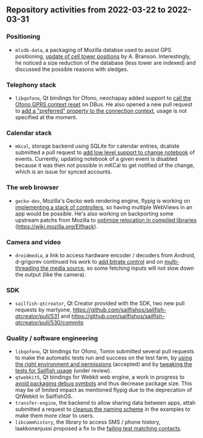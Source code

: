 Repository activities from 2022-03-22 to 2022-03-31
---------------------------------------------------

### Positioning
* `mlsdb-data`, a packaging of Mozilla databse used to assist GPS positioning, [update of cell tower positions](https://github.com/sailfishos/mlsdb-data/pull/5) by A. Branson. Interestingly, he noticed a size reduction of the database (less tower are indexed) and discussed the possible reasons with sledges.

### Telephony stack
* `libqofono`, Qt bindings for Ofono, neochapay added support to [call the Ofono GPRS context reset](https://github.com/sailfishos/libqofono/pull/6) on DBus. He also opened a new pull request to [add a "preferred" property to the connection context](https://github.com/sailfishos/libqofono/pull/7), usage is not specified at the moment.

### Calendar stack
* `mkcal`, storage backend using SQLite for calendar entries, dcaliste submitted a pull request to [add low level support to change notebook](https://github.com/sailfishos/mkcal/pull/25) of events. Currently, updating notebook of a given event is disabled because it was then not possible in mKCal to get notified of the change, which is an issue for synced accounts.

### The web browser
* `gecko-dev`, Mozilla's Gecko web rendering engine, flypig is working on [implementing a stack of controllers](https://github.com/sailfishos/gecko-dev/pull/145), so having multiple WebViews in an app would be possible. He's also working on backporting some upstream patchs from Mozilla to [optimize relocation in compiled libraries](https://github.com/sailfishos/gecko-dev/pull/146) (https://wiki.mozilla.org/Elfhack).

### Camera and video
* `droidmedia`, a link to access hardware encoder / decoders from Android, d-grigorev continued his work to [add bitrate control](https://github.com/sailfishos/droidmedia/pull/102) and on [multi-threading the media source](https://github.com/sailfishos/droidmedia/pull/101), so some fetching inputs will not slow down the output (like the camera).

### SDK
* `sailfish-qtcreator`, Qt Creator provided with the SDK, two new pull requests by martyone, https://github.com/sailfishos/sailfish-qtcreator/pull/531 and https://github.com/sailfishos/sailfish-qtcreator/pull/530/commits

### Quality / software engineering
* `libqofono`, Qt bindings for Ofono, Tomin submitted several pull requests to make the automatic tests run and success on the test farm, by [using the right environment and permissions](https://github.com/sailfishos/libqofono/pull/5) (accepted) and by [tweaking the tests for Sailfish usage](https://github.com/sailfishos/libqofono/pull/8) (under review).
* `qtwebkit5`, Qt bindings for Webkit web engine, a work in progress to [avoid packaging debug symbols](https://github.com/sailfishos/qtwebkit5/pull/1) and thus decrease package size. This may be of limited impact as mentioned flypig due to the deprecation of QtWebkit in SailfishOS.
* `transfer-engine`, the backend to allow sharing data between apps, attah submitted a request to [cleanup the naming scheme](https://github.com/sailfishos/transfer-engine/pull/9) in the examples to make them more clear to users.
* `libcommhistory`, the library to access SMS / phone history, laakkonenjussi proposed a fix to the [failing test matching contacts](https://github.com/sailfishos/libcommhistory/pull/5).